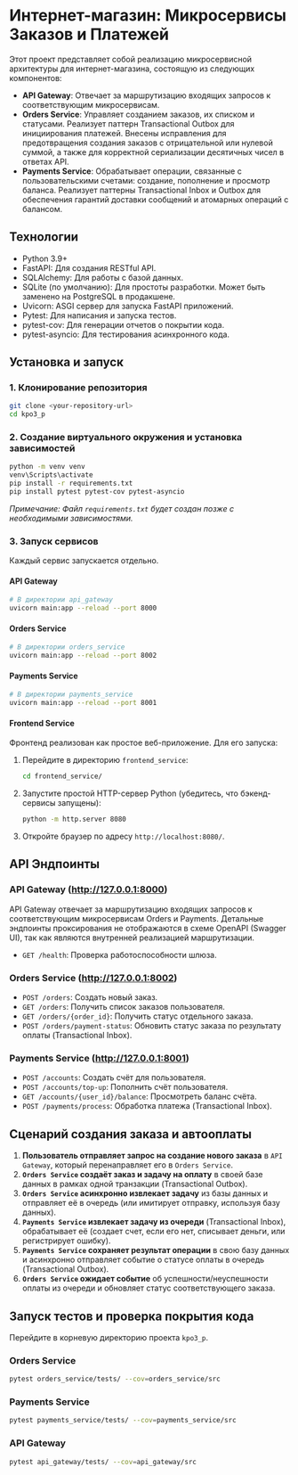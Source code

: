# Интернет-магазин: Микросервисы Заказов и Платежей

Этот проект представляет собой реализацию микросервисной архитектуры для интернет-магазина, состоящую из следующих компонентов:

- **API Gateway**: Отвечает за маршрутизацию входящих запросов к соответствующим микросервисам.
- **Orders Service**: Управляет созданием заказов, их списком и статусами. Реализует паттерн Transactional Outbox для инициирования платежей. Внесены исправления для предотвращения создания заказов с отрицательной или нулевой суммой, а также для корректной сериализации десятичных чисел в ответах API.
- **Payments Service**: Обрабатывает операции, связанные с пользовательскими счетами: создание, пополнение и просмотр баланса. Реализует паттерны Transactional Inbox и Outbox для обеспечения гарантий доставки сообщений и атомарных операций с балансом.

## Технологии

- Python 3.9+
- FastAPI: Для создания RESTful API.
- SQLAlchemy: Для работы с базой данных.
- SQLite (по умолчанию): Для простоты разработки. Может быть заменено на PostgreSQL в продакшене.
- Uvicorn: ASGI сервер для запуска FastAPI приложений.
- Pytest: Для написания и запуска тестов.
- pytest-cov: Для генерации отчетов о покрытии кода.
- pytest-asyncio: Для тестирования асинхронного кода.

## Установка и запуск

### 1. Клонирование репозитория

```bash
git clone <your-repository-url>
cd kpo3_p
```

### 2. Создание виртуального окружения и установка зависимостей

```bash
python -m venv venv
venv\Scripts\activate
pip install -r requirements.txt
pip install pytest pytest-cov pytest-asyncio
```

_Примечание: Файл `requirements.txt` будет создан позже с необходимыми зависимостями._

### 3. Запуск сервисов

Каждый сервис запускается отдельно.

#### API Gateway
```bash
# В директории api_gateway
uvicorn main:app --reload --port 8000
```

#### Orders Service
```bash
# В директории orders_service
uvicorn main:app --reload --port 8002
```

#### Payments Service
```bash
# В директории payments_service
uvicorn main:app --reload --port 8001
```

#### Frontend Service

Фронтенд реализован как простое веб-приложение. Для его запуска:

1.  Перейдите в директорию `frontend_service`:
    ```bash
    cd frontend_service/
    ```
2.  Запустите простой HTTP-сервер Python (убедитесь, что бэкенд-сервисы запущены):
    ```bash
    python -m http.server 8080
    ```
3.  Откройте браузер по адресу `http://localhost:8080/`.

## API Эндпоинты

### API Gateway (http://127.0.0.1:8000)

API Gateway отвечает за маршрутизацию входящих запросов к соответствующим микросервисам Orders и Payments. Детальные эндпоинты проксирования не отображаются в схеме OpenAPI (Swagger UI), так как являются внутренней реализацией маршрутизации.

- `GET /health`: Проверка работоспособности шлюза.

### Orders Service (http://127.0.0.1:8002)

- `POST /orders`: Создать новый заказ.
- `GET /orders`: Получить список заказов пользователя.
- `GET /orders/{order_id}`: Получить статус отдельного заказа.
- `POST /orders/payment-status`: Обновить статус заказа по результату оплаты (Transactional Inbox).

### Payments Service (http://127.0.0.1:8001)

- `POST /accounts`: Создать счёт для пользователя.
- `POST /accounts/top-up`: Пополнить счёт пользователя.
- `GET /accounts/{user_id}/balance`: Просмотреть баланс счёта.
- `POST /payments/process`: Обработка платежа (Transactional Inbox).

## Сценарий создания заказа и автооплаты

1.  **Пользователь отправляет запрос на создание нового заказа** в `API Gateway`, который перенаправляет его в `Orders Service`.
2.  **`Orders Service` создаёт заказ и задачу на оплату** в своей базе данных в рамках одной транзакции (Transactional Outbox).
3.  **`Orders Service` асинхронно извлекает задачу** из базы данных и отправляет её в очередь (или имитирует отправку, используя базу данных).
4.  **`Payments Service` извлекает задачу из очереди** (Transactional Inbox), обрабатывает её (создает счет, если его нет, списывает деньги, или регистрирует ошибку).
5.  **`Payments Service` сохраняет результат операции** в свою базу данных и асинхронно отправляет событие о статусе оплаты в очередь (Transactional Outbox).
6.  **`Orders Service` ожидает событие** об успешности/неуспешности оплаты из очереди и обновляет статус соответствующего заказа.

## Запуск тестов и проверка покрытия кода

Перейдите в корневую директорию проекта `kpo3_p`.

### Orders Service
```bash
pytest orders_service/tests/ --cov=orders_service/src
```

### Payments Service
```bash
pytest payments_service/tests/ --cov=payments_service/src
```

### API Gateway
```bash
pytest api_gateway/tests/ --cov=api_gateway/src
``` 